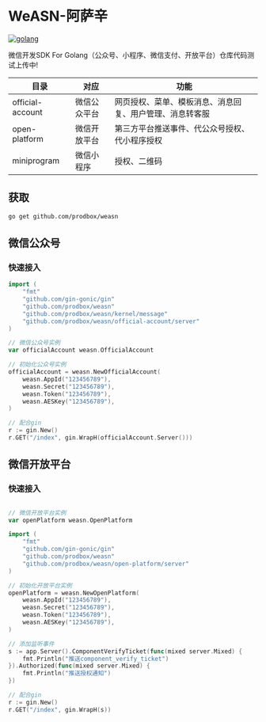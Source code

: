 # WeASN-阿萨辛

[![golang](https://img.shields.io/badge/Language-Go-green.svg?style=flat)](https://golang.org)

微信开发SDK For Golang（公众号、小程序、微信支付、开放平台）仓库代码测试上传中!

| 目录 | 对应          | 功能                                                |
| ---- | ------------ | -------------------------------------------------- |
| official-account |微信公众平台| 网页授权、菜单、模板消息、消息回复、用户管理、消息转客服 |
| open-platform    |微信开放平台| 第三方平台推送事件、代公众号授权、代小程序授权|
| miniprogram      |微信小程序  | 授权、二维码|


## 获取

```sh
go get github.com/prodbox/weasn
```

## 微信公众号

### 快速接入

```go
import (
	"fmt"
	"github.com/gin-gonic/gin"
	"github.com/prodbox/weasn"
	"github.com/prodbox/weasn/kernel/message"
	"github.com/prodbox/weasn/official-account/server"
)

// 微信公众号实例
var officialAccount weasn.OfficialAccount

// 初始化公众号实例
officialAccount = weasn.NewOfficialAccount(
    weasn.AppId("123456789"),
    weasn.Secret("123456789"),
    weasn.Token("123456789"),
    weasn.AESKey("123456789"),
)

// 配合gin
r := gin.New()
r.GET("/index", gin.WrapH(officialAccount.Server()))

```

## 微信开放平台

### 快速接入
```go

// 微信开放平台实例
var openPlatform weasn.OpenPlatform

import (
	"fmt"
	"github.com/gin-gonic/gin"
	"github.com/prodbox/weasn"
	"github.com/prodbox/weasn/open-platform/server"
)

// 初始化开放平台实例
openPlatform = weasn.NewOpenPlatform(
    weasn.AppId("123456789"),
    weasn.Secret("123456789"),
    weasn.Token("123456789"),
    weasn.AESKey("123456789"),
)

// 添加监听事件
s := app.Server().ComponentVerifyTicket(func(mixed server.Mixed) {
    fmt.Println("推送component_verify_ticket")
}).Authorized(func(mixed server.Mixed) {
  	fmt.Println("推送授权通知")
})

// 配合gin
r := gin.New()
r.GET("/index", gin.WrapH(s))

```